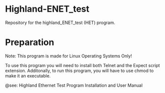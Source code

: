 # Highland-ENET_test
Repository for the highland_ENET_test (HET) program.

# Preparation
Note: This program is made for Linux Operating Systems Only!

To use this program you will need to install both Telnet and the Expect script extension.
Additonally, to run this program, you will have to use chmod to make it an executable.

@see: Highland Ethernet Test Program Installation and User Manual
